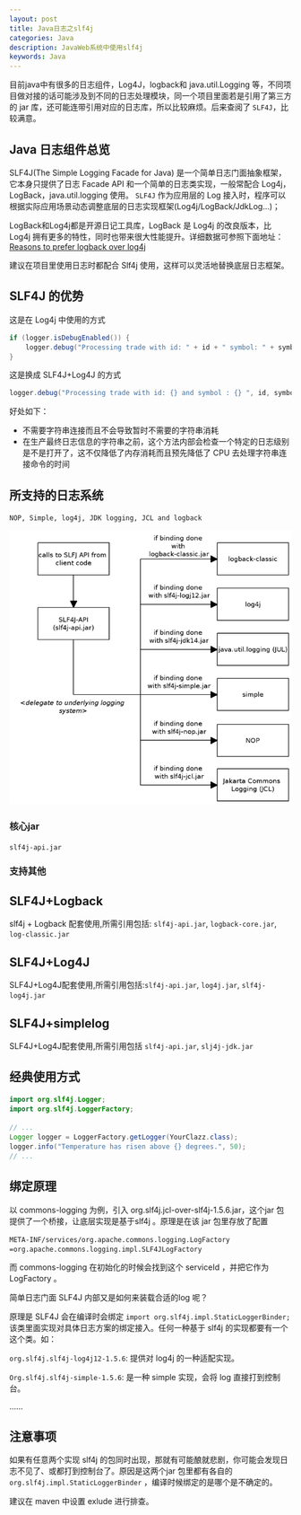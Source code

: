 ```yaml
---
layout: post
title: Java日志之slf4j
categories: Java
description: JavaWeb系统中使用slf4j
keywords: Java
---
```


目前java中有很多的日志组件，Log4J，logback和 java.util.Logging 等，不同项目做对接的话可能涉及到不同的日志处理模块，同一个项目里面若是引用了第三方的 jar 库，还可能连带引用对应的日志库，所以比较麻烦。后来查阅了 `SLF4J`，比较满意。

## Java 日志组件总览

SLF4J(The Simple Logging Facade for Java) 是一个简单日志门面抽象框架，它本身只提供了日志 Facade API 和一个简单的日志类实现，一般常配合 Log4j，LogBack，java.util.logging 使用。 `SLF4J` 作为应用层的 Log 接入时，程序可以根据实际应用场景动态调整底层的日志实现框架(Log4j/LogBack/JdkLog...)；

LogBack和Log4j都是开源日记工具库，LogBack 是 Log4j 的改良版本，比 Log4j 拥有更多的特性，同时也带来很大性能提升。详细数据可参照下面地址：[Reasons to prefer logback over log4j](http://logback.qos.ch/reasonsToSwitch.html "Reasons to prefer logback over log4j")

建议在项目里使用日志时都配合 Slf4j 使用，这样可以灵活地替换底层日志框架。

## SLF4J 的优势

这是在 Log4j 中使用的方式

```java
if (logger.isDebugEnabled()) {
    logger.debug("Processing trade with id: " + id + " symbol: " + symbol);
}
```

这是换成 SLF4J+Log4J 的方式

```java
logger.debug("Processing trade with id: {} and symbol : {} ", id, symbol);
```

好处如下：

- 不需要字符串连接而且不会导致暂时不需要的字符串消耗
- 在生产最终日志信息的字符串之前，这个方法内部会检查一个特定的日志级别是不是打开了，这不仅降低了内存消耗而且预先降低了 CPU 去处理字符串连接命令的时间

## 所支持的日志系统

`NOP, Simple, log4j, JDK logging, JCL and logback`

![slf4j.png](https://github.com/stdupanda/stdupanda.github.io/raw/master/images/posts/slf4j.png)

### 核心jar

`slf4j-api.jar`

### 支持其他

## SLF4J+Logback

slf4j + Logback 配套使用,所需引用包括: `slf4j-api.jar`, `logback-core.jar`, `log-classic.jar`

## SLF4J+Log4J

SLF4J+Log4J配套使用,所需引用包括:`slf4j-api.jar`, `log4j.jar`, `slf4j-log4j.jar`

## SLF4J+simplelog

SLF4J+Log4J配套使用,所需引用包括 `slf4j-api.jar`, `slj4j-jdk.jar`

## 经典使用方式

```java
import org.slf4j.Logger;
import org.slf4j.LoggerFactory;

// ...
Logger logger = LoggerFactory.getLogger(YourClazz.class);
logger.info("Temperature has risen above {} degrees.", 50);
// ...
```

## 绑定原理

以 commons-logging 为例，引入 org.slf4j.jcl-over-slf4j-1.5.6.jar，这个jar 包提供了一个桥接，让底层实现是基于slf4j 。原理是在该 jar 包里存放了配置

`META-INF/services/org.apache.commons.logging.LogFactory =org.apache.commons.logging.impl.SLF4JLogFactory`

而 commons-logging 在初始化的时候会找到这个 serviceId ，并把它作为LogFactory 。

简单日志门面 SLF4J 内部又是如何来装载合适的log 呢？

原理是 SLF4J 会在编译时会绑定 `import org.slf4j.impl.StaticLoggerBinder;` 该类里面实现对具体日志方案的绑定接入。任何一种基于 slf4j 的实现都要有一个这个类。如：

`org.slf4j.slf4j-log4j12-1.5.6`: 提供对 log4j 的一种适配实现。

`Org.slf4j.slf4j-simple-1.5.6`: 是一种 simple 实现，会将 log 直接打到控制台。

……

## 注意事项

如果有任意两个实现 slf4j 的包同时出现，那就有可能酿就悲剧，你可能会发现日志不见了、或都打到控制台了。原因是这两个jar 包里都有各自的  `org.slf4j.impl.StaticLoggerBinder` ，编译时候绑定的是哪个是不确定的。

建议在 maven 中设置 exlude 进行排查。